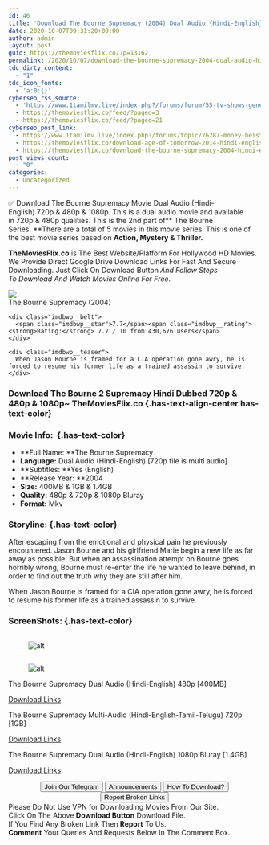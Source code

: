 ```yaml
---
id: 46
title: 'Download The Bourne Supremacy (2004) Dual Audio {Hindi-English} 480p [400MB] || 720p [1GB] || 1080p [1.4GB]'
date: 2020-10-07T09:31:20+00:00
author: admin
layout: post
guid: https://themoviesflix.co/?p=13162
permalink: /2020/10/07/download-the-bourne-supremacy-2004-dual-audio-hindi-english-480p-400mb-720p-1gb-1080p-1-4gb/
tdc_dirty_content:
  - "1"
tdc_icon_fonts:
  - 'a:0:{}'
cyberseo_rss_source:
  - 'https://www.1tamilmv.live/index.php?/forums/forum/55-tv-shows-general-videos.xml/&page=3'
  - https://themoviesflix.co/feed/?paged=3
  - https://themoviesflix.co/feed/?paged=21
cyberseo_post_link:
  - https://www.1tamilmv.live/index.php?/forums/topic/76287-money-heist-2017-s03-ep-01-08-hdrip-720p-x264-english-22gb/
  - https://themoviesflix.co/download-age-of-tomorrow-2014-hindi-english-480p-720p/
  - https://themoviesflix.co/download-the-bourne-supremacy-2004-hindi-english-480p-720p-1080p/
post_views_count:
  - "0"
categories:
  - Uncategorized
---
```

✅&nbsp;Download&nbsp;The Bourne Supremacy&nbsp;Movie&nbsp;Dual Audio&nbsp;(Hindi-English)&nbsp;720p&nbsp;&&nbsp;480p&nbsp;& 1080p. This is&nbsp;a&nbsp;dual audio&nbsp;movie and available in&nbsp;720p&nbsp;&&nbsp;480p&nbsp;qualities.&nbsp;This is the 2nd part of**&nbsp;The Bourne Series.&nbsp;**There are a total of 5 movies in this movie series. This is one of the best movie series based on&nbsp;**Action, Mystery & Thriller.**

**TheMoviesFlix.co**&nbsp;is The Best Website/Platform For Hollywood HD Movies. We Provide Direct Google Drive Download Links For Fast And Secure Downloading. Just Click On Download Button&nbsp;_And Follow Steps To&nbsp;Download And Watch Movies Online For Free_.

<div class="imdbwp imdbwp--movie dark">
  <div class="imdbwp__thumb">
    <a class="imdbwp__link" target="_blank" title="The Bourne Supremacy" href="https://www.imdb.com/title/tt0372183/" rel="nofollow noopener noreferrer"><img class="imdbwp__img" src="https://m.media-amazon.com/images/M/MV5BYTIyMDFmMmItMWQzYy00MjBiLTg2M2UtM2JiNDRhOWE4NjBhXkEyXkFqcGdeQXVyNjU0OTQ0OTY@._V1_SX300.jpg" /></a>
  </div>
  
  <div class="imdbwp__content">
    <div class="imdbwp__header">
      <span class="imdbwp__title">The Bourne Supremacy</span> (2004)
    </div>
    
    <div class="imdbwp__belt">
      <span class="imdbwp__star">7.7</span><span class="imdbwp__rating"><strong>Rating:</strong> 7.7 / 10 from 430,676 users</span>
    </div>
    
    <div class="imdbwp__teaser">
      When Jason Bourne is framed for a CIA operation gone awry, he is forced to resume his former life as a trained assassin to survive.
    </div>
  </div>
</div>

### Download The Bourne 2 Supremacy Hindi Dubbed 720p & 480p & 1080p~ TheMoviesFlix.co {.has-text-align-center.has-text-color}

### Movie Info:&nbsp; {.has-text-color}

  * **Full Name:&nbsp;**The Bourne Supremacy
  * **Language:**&nbsp;Dual Audio (Hindi-English) [720p file is multi audio]
  * **Subtitles:&nbsp;**Yes (English)
  * **Release Year:&nbsp;**2004
  * **Size:**&nbsp;400MB & 1GB & 1.4GB
  * **Quality:**&nbsp;480p & 720p & 1080p Bluray
  * **Format:**&nbsp;Mkv

### Storyline: {.has-text-color}

After escaping from the emotional and physical pain he previously encountered. Jason Bourne and his girlfriend Marie begin a new life as far away as possible. But when an assassination attempt on Bourne goes horribly wrong, Bourne must re-enter the life he wanted to leave behind, in order to find out the truth why they are still after him.

When Jason Bourne is framed for a CIA operation gone awry, he is forced to resume his former life as a trained assassin to survive.

### ScreenShots: {.has-text-color}

<div class="wp-block-image">
  <figure class="aligncenter"><img src="https://i.imgur.com/cT0DLjX.jpg" alt /></figure>
</div><figure class="wp-block-image">

![alt](https://i.imgur.com/oQfgc9i.png) </figure> 

<div class="wp-block-image">
  <figure class="aligncenter"><img src="https://i.imgur.com/v1XhWQj.jpg" alt /></figure>
</div><figure class="wp-block-image">

![alt](https://i.imgur.com/S4i8Ecr.jpg) </figure> 

<p class="has-text-align-center has-text-color has-medium-font-size">
  The Bourne Supremacy Dual Audio (Hindi-English) 480p [400MB]
</p>

<span class="mb-center maxbutton-3-center"><span class="maxbutton-3-container mb-container"><a class="maxbutton-3 maxbutton maxbutton-post-button" target="_blank" rel="nofollow noopener noreferrer" href="https://coinquint.com/a1003/"><span class="mb-text">Download Links</span></a></span></span>

<p class="has-text-align-center has-text-color has-medium-font-size">
  The Bourne Supremacy Multi-Audio (Hindi-English-Tamil-Telugu) 720p [1GB]
</p>

<span class="mb-center maxbutton-3-center"><span class="maxbutton-3-container mb-container"><a class="maxbutton-3 maxbutton maxbutton-post-button" target="_blank" rel="nofollow noopener noreferrer" href="https://coinquint.com/a1004/"><span class="mb-text">Download Links</span></a></span></span>

<p class="has-text-align-center has-text-color has-medium-font-size">
  The Bourne Supremacy Dual Audio (Hindi-English) 1080p Bluray [1.4GB]
</p>

<span class="mb-center maxbutton-3-center"><span class="maxbutton-3-container mb-container"><a class="maxbutton-3 maxbutton maxbutton-post-button" target="_blank" rel="nofollow noopener noreferrer" href="https://coinquint.com/a12752/"><span class="mb-text">Download Links</span></a></span></span>

<center>
</center>

<center>
  <a href="https://t.me/themoviesflixcom" target="_blank" data-wpel-link="external" rel="nofollow external noopener noreferrer"><button class="button button5">Join Our Telegram</button></a> <a href="https://themoviesflix.co/download-the-bourne-supremacy-2004-hindi-english-480p-720p-1080p/#" target="_blank" data-wpel-link="external" rel="nofollow external noopener noreferrer"><button class="button button5">Announcements</button></a> <a href="https://themoviesflix.com/how-to-download/" target="_blank" data-wpel-link="external" rel="nofollow external noopener noreferrer"><button class="button button5">How To Download?</button></a> <a href="https://themoviesflix.co/download-the-bourne-supremacy-2004-hindi-english-480p-720p-1080p/#" target="_blank" data-wpel-link="external" rel="nofollow external noopener noreferrer"><button class="button button5">Report Broken Links</button></a>
</center>

<div class="alert alert-danger">
  Please Do Not Use VPN for Downloading Movies From Our Site.
</div>

<div class="alert alert-success">
  Click On The Above <strong>Download Button</strong> Download File.
</div>

<div class="alert alert-warning">
  If You Find Any Broken Link Then <strong>Report</strong> To Us.
</div>

<div class="alert alert-info">
  <strong>Comment</strong> Your Queries And Requests Below In The Comment Box.
</div>